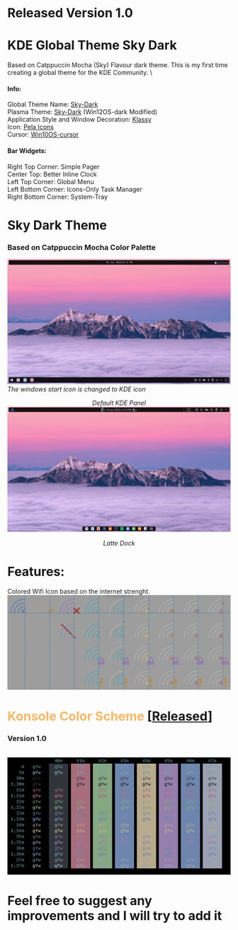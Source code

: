 # Released Version 1.0
# KDE Global Theme Sky Dark
Based on  Catppuccin Mocha (Sky) Flavour dark theme. This is my first time creating a global theme for the KDE Community. 
\
#### Info: ####
Global Theme Name: <a href="">Sky-Dark</a>
\
Plasma Theme: <a href="">Sky-Dark</a> (Win12OS-dark Modified)
\
Application Style and Window Decoration: <a href="https://github.com/paulmcauley/klassy">Klassy</a>
\
Icon: <a href="https://store.kde.org/p/1279924">Pela Icons</a>
\
Cursor: <a href="https://www.pling.com/p/1383064">Win10OS-cursor</a>
#### Bar Widgets: ####
Right Top Corner: Simple Pager
\
Center Top: Better Inline Clock
\
Left Top Corner: Global Menu
\
Left Bottom Corner: Icons-Only Task Manager
\
Right Bottom Corner: System-Tray
# Sky Dark Theme

### Based on Catppuccin Mocha Color Palette
![alt text](https://github.com/Jayy-Dev/Global-Theme-Sky-Dark/blob/main/preview/preview.png?raw=true)
*The windows start icon is changed to KDE icon*

*<p align=center>Default KDE Panel</a>*
\
![alt text](https://github.com/Jayy-Dev/Global-Theme-Sky-Dark/blob/main/preview/latte-dock.png?raw=true)

*<p align=center>Latte Dock</a>*

# Features:
Colored Wifi Icon based on the internet strenght.
![alt text](https://github.com/Jayy-Dev/Global-Theme-Sky-Dark/blob/main/preview/network.png?raw=true)
<!--
  MIT License
-->
# <span style="color: #fab867;">Konsole Color Scheme</span> [<a href="https://github.com/Jayy-Dev/Konsole-Sky-Dark">Released</a>]
### Version 1.0
\
![alt text](https://github.com/Jayy-Dev/Konsole-Sky-Dark/blob/main/preview.png?raw=true)

# Feel free to suggest any improvements and I will try to add it

